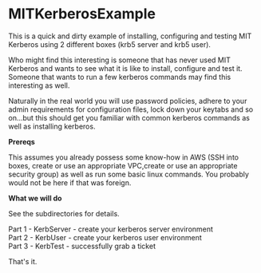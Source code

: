 # MITKerberosExample
This is a quick and dirty example of installing, configuring and testing MIT Kerberos using 2 different boxes (krb5 server and krb5 user).

Who might find this interesting is someone that has never used MIT Kerberos and wants to see what it is like to install, configure and test it. Someone that wants to run a few kerberos commands may find this interesting as well.

Naturally in the real world you will use password policies, adhere to your admin requirements for configuration files, lock down your keytabs and so on...but this should get you familiar with common kerberos commands as well as installing kerberos.

**Prereqs**

This assumes you already possess some know-how in AWS (SSH into boxes, create or use an appropriate VPC,create or use an appropriate security group) as well as run some basic linux commands. You probably would not be here if that was foreign.

**What we will do**

See the subdirectories for details.

Part 1 - KerbServer - create your kerberos server environment
<br/>
Part 2 - KerbUser - create your kerberos user environment
<br/>
Part 3 - KerbTest - successfully grab a ticket

That's it.
